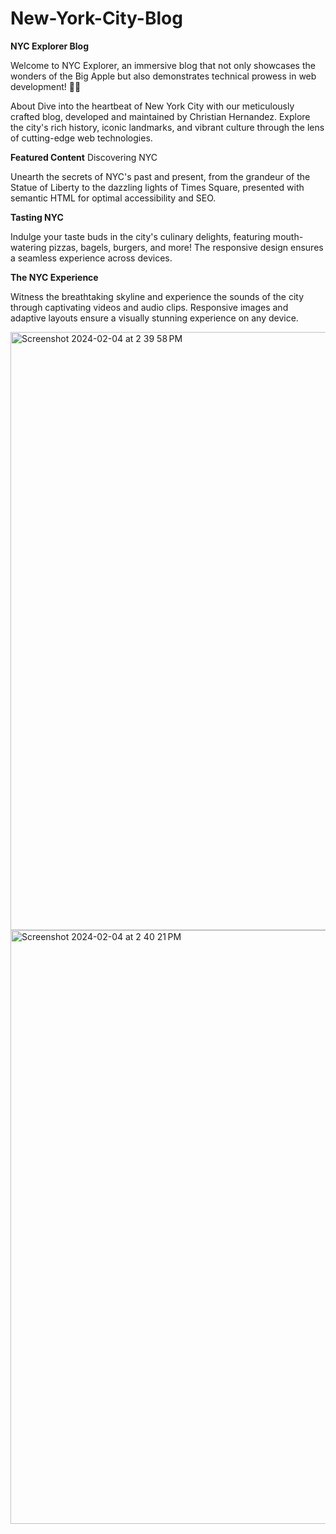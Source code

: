 # New-York-City-Blog

**NYC Explorer Blog**

Welcome to NYC Explorer, an immersive blog that not only showcases the wonders of the Big Apple but also demonstrates technical prowess in web development! 🍎✨

About
Dive into the heartbeat of New York City with our meticulously crafted blog, developed and maintained by Christian Hernandez. Explore the city's rich history, iconic landmarks, and vibrant culture through the lens of cutting-edge web technologies.

**Featured Content**
Discovering NYC

Unearth the secrets of NYC's past and present, from the grandeur of the Statue of Liberty to the dazzling lights of Times Square, presented with semantic HTML for optimal accessibility and SEO.

**Tasting NYC**

Indulge your taste buds in the city's culinary delights, featuring mouth-watering pizzas, bagels, burgers, and more! The responsive design ensures a seamless experience across devices.

**The NYC Experience**

Witness the breathtaking skyline and experience the sounds of the city through captivating videos and audio clips. Responsive images and adaptive layouts ensure a visually stunning experience on any device.

<img width="957" alt="Screenshot 2024-02-04 at 2 39 58 PM" src="https://github.com/Christian-Hernandez-Box/New-York-City-Blog/assets/118034327/e37b2db1-c865-446d-83f6-1cadb395d503">
<img width="950" alt="Screenshot 2024-02-04 at 2 40 21 PM" src="https://github.com/Christian-Hernandez-Box/New-York-City-Blog/assets/118034327/ba79c3b2-0ef0-4718-8a20-ef90d670ecd6">
